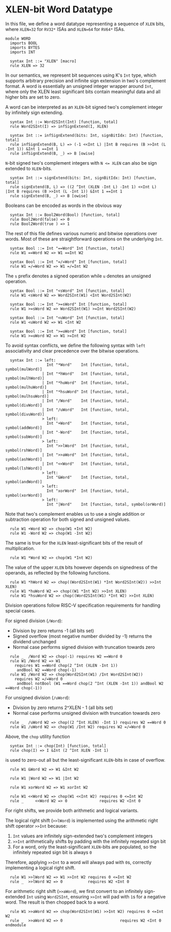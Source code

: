# XLEN-bit Word Datatype
In this file, we define a word datatype representing a sequence of `XLEN` bits, where `XLEN=32` for `RV32*` ISAs and `XLEN=64` for `RV64*` ISAs.
```k
module WORD
  imports BOOL
  imports BYTES
  imports INT

  syntax Int ::= "XLEN" [macro]
  rule XLEN => 32
```
In our semantics, we represent bit sequences using K's `Int` type, which supports arbitrary precision and infinite sign extension in two's complement format. A word is essentially an unsigned integer wrapper around `Int`, where only the XLEN least significant bits contain meaningful data and all higher bits are set to zero.

A word can be interpreted as an `XLEN`-bit signed two's complement integer by infinitely sign extending.
```k
  syntax Int ::= Word2SInt(Int) [function, total]
  rule Word2SInt(I) => infSignExtend(I, XLEN)

  syntax Int ::= infSignExtend(bits: Int, signBitIdx: Int) [function, total]
  rule infSignExtend(B, L) => (-1 <<Int L) |Int B requires (B >>Int (L -Int 1)) &Int 1 ==Int 1
  rule infSignExtend(B, _) => B [owise]
```
`N`-bit signed two's complement integers with `N <= XLEN` can also be sign extended to `XLEN`-bits.
```k
  syntax Int ::= signExtend(bits: Int, signBitIdx: Int) [function, total]
  rule signExtend(B, L) => ((2 ^Int (XLEN -Int L) -Int 1) <<Int L) |Int B requires (B >>Int (L -Int 1)) &Int 1 ==Int 1
  rule signExtend(B, _) => B [owise]
```
Booleans can be encoded as words in the obvious way
```k
  syntax Int ::= Bool2Word(Bool) [function, total]
  rule Bool2Word(false) => 0
  rule Bool2Word(true ) => 1
```
The rest of this file defines various numeric and bitwise operations over words. Most of these are straightforward operations on the underlying `Int`.
```k
  syntax Bool ::= Int "==Word" Int [function, total]
  rule W1 ==Word W2 => W1 ==Int W2

  syntax Bool ::= Int "=/=Word" Int [function, total]
  rule W1 =/=Word W2 => W1 =/=Int W2
```
The `s` prefix denotes a signed operation while `u` denotes an unsigned operation.
```k
  syntax Bool ::= Int "<sWord" Int [function, total]
  rule W1 <sWord W2 => Word2SInt(W1) <Int Word2SInt(W2)

  syntax Bool ::= Int ">=sWord" Int [function, total]
  rule W1 >=sWord W2 => Word2SInt(W1) >=Int Word2SInt(W2)

  syntax Bool ::= Int "<uWord" Int [function, total]
  rule W1 <uWord W2 => W1 <Int W2

  syntax Bool ::= Int ">=uWord" Int [function, total]
  rule W1 >=uWord W2 => W1 >=Int W2
```
To avoid syntax conflicts, we define the following syntax with `left` associativity and clear precedence over the bitwise operations.
```k
  syntax Int ::= left:
                  Int "*Word"    Int [function, total, symbol(mulWord)]
                | Int "*hWord"   Int [function, total, symbol(mulhWord)]
                | Int "*huWord"  Int [function, total, symbol(mulhuWord)]
                | Int "*hsuWord" Int [function, total, symbol(mulhsuWord)]
                | Int "/Word"    Int [function, total, symbol(divWord)]
                | Int "/uWord"   Int [function, total, symbol(divuWord)]
                > left:
                  Int "+Word"    Int [function, total, symbol(addWord)]
                | Int "-Word"    Int [function, total, symbol(subWord)]
                > left:
                  Int ">>lWord"  Int [function, total, symbol(rshWord)]
                | Int ">>aWord"  Int [function, total, symbol(ashWord)]
                | Int "<<Word"   Int [function, total, symbol(lshWord)]
                > left:
                  Int "&Word"    Int [function, total, symbol(andWord)]
                > left:
                  Int "xorWord"  Int [function, total, symbol(xorWord)]
                > left:
                  Int "|Word"    Int [function, total, symbol(orWord)]
```
Note that two's complement enables us to use a single addition or subtraction operation for both signed and unsigned values.
```k
  rule W1 +Word W2 => chop(W1 +Int W2)
  rule W1 -Word W2 => chop(W1 -Int W2)
```
The same is true for the `XLEN` least-significant bits of the result of multiplication.
```k
  rule W1 *Word W2 => chop(W1 *Int W2)
```
The value of the upper `XLEN` bits however depends on signedness of the operands, as reflected by the following functions.
```k
  rule W1 *hWord W2 => chop((Word2SInt(W1) *Int Word2SInt(W2)) >>Int XLEN)
  rule W1 *huWord W2 => chop((W1 *Int W2) >>Int XLEN)
  rule W1 *hsuWord W2 => chop((Word2SInt(W1) *Int W2) >>Int XLEN)
```
Division operations follow RISC-V specification requirements for handling special cases.

For signed division (`/Word`):
- Division by zero returns -1 (all bits set)
- Signed overflow (most negative number divided by -1) returns the dividend unchanged
- Normal case performs signed division with truncation towards zero
```k
  rule _  /Word W2 => chop(-1) requires W2 ==Word 0
  rule W1 /Word W2 => W1 
    requires W1 ==Word chop(2 ^Int (XLEN -Int 1))
     andBool W2 ==Word chop(-1)
  rule W1 /Word W2 => chop(Word2SInt(W1) /Int Word2SInt(W2)) 
    requires W2 =/=Word 0 
     andBool notBool (W1 ==Word chop(2 ^Int (XLEN -Int 1)) andBool W2 ==Word chop(-1))
```
For unsigned division (`/uWord`):
- Division by zero returns 2^XLEN - 1 (all bits set)
- Normal case performs unsigned division with truncation towards zero
```k
  rule _  /uWord W2 => chop((2 ^Int XLEN) -Int 1) requires W2 ==Word 0
  rule W1 /uWord W2 => chop(W1 /Int W2) requires W2 =/=Word 0
```
Above, the `chop` utility function
```k
  syntax Int ::= chop(Int) [function, total]
  rule chop(I) => I &Int (2 ^Int XLEN -Int 1)
```
is used to zero-out all but the least-significant `XLEN`-bits in case of overflow.
```k
  rule W1 &Word W2 => W1 &Int W2

  rule W1 |Word W2 => W1 |Int W2

  rule W1 xorWord W2 => W1 xorInt W2

  rule W1 <<Word W2 => chop(W1 <<Int W2) requires 0 <=Int W2
  rule _     <<Word W2 => 0              requires W2 <Int 0
```
For right shifts, we provide both arithmetic and logical variants.

The logical right shift (`>>lWord`) is implemented using the arithmetic right shift operator `>>Int` because:
1. `Int` values are infinitely sign-extended two's complement integers
2. `>>Int` arithmetically shifts by padding with the infinitely repeated sign bit
3. For a word, only the least-significant `XLEN`-bits are populated, so the infinitely repeated sign bit is always `0`

Therefore, applying `>>Int` to a word will always pad with `0`s, correctly implementing a logical right shift.
```k
  rule W1 >>lWord W2 => W1 >>Int W2 requires 0 <=Int W2
  rule _  >>lWord W2 => 0           requires W2 <Int 0
```
For arithmetic right shift (`>>aWord`), we first convert to an infinitely sign-extended `Int` using `Word2SInt`, ensuring `>>Int` will pad with `1`s for a negative word. The result is then chopped back to a word.
```k
  rule W1 >>aWord W2 => chop(Word2SInt(W1) >>Int W2) requires 0 <=Int W2
  rule _  >>aWord W2 => 0                         requires W2 <Int 0
endmodule
```
